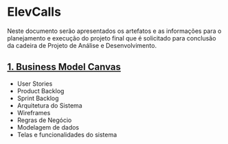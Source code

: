 # ElevCalls

Neste documento serão apresentados os artefatos e as informações para o planejamento e execução do projeto final que é solicitado para conclusão da cadeira de Projeto de Análise e Desenvolvimento.

## [1. Business Model Canvas](https://github.com/elglaubera/ElevCalls/blob/master/business_model_canvas.md)
- User Stories
- Product Backlog
- Sprint Backlog
- Arquitetura do Sistema
- Wireframes
- Regras de Negócio
- Modelagem de dados
- Telas e funcionalidades do sistema

